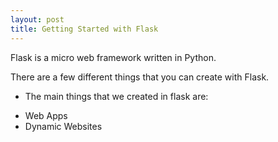 ```yaml
---
layout: post
title: Getting Started with Flask
---
```


Flask is a micro web framework written in Python.

There are a few different things that you can create with Flask.
- The main things that we created in flask are:
* Web Apps
* Dynamic Websites